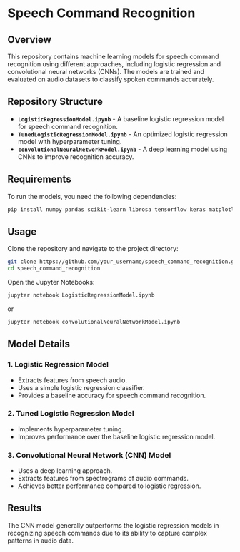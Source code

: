 # Speech Command Recognition

## Overview
This repository contains machine learning models for speech command recognition using different approaches, including logistic regression and convolutional neural networks (CNNs). The models are trained and evaluated on audio datasets to classify spoken commands accurately.

## Repository Structure

- **`LogisticRegressionModel.ipynb`** - A baseline logistic regression model for speech command recognition.
- **`TunedLogisticRegressionModel.ipynb`** - An optimized logistic regression model with hyperparameter tuning.
- **`convolutionalNeuralNetworkModel.ipynb`** - A deep learning model using CNNs to improve recognition accuracy.

## Requirements
To run the models, you need the following dependencies:

```bash
pip install numpy pandas scikit-learn librosa tensorflow keras matplotlib
```

## Usage
Clone the repository and navigate to the project directory:

```bash
git clone https://github.com/your_username/speech_command_recognition.git
cd speech_command_recognition
```

Open the Jupyter Notebooks:

```bash
jupyter notebook LogisticRegressionModel.ipynb
```

or

```bash
jupyter notebook convolutionalNeuralNetworkModel.ipynb
```

## Model Details
### 1. Logistic Regression Model
- Extracts features from speech audio.
- Uses a simple logistic regression classifier.
- Provides a baseline accuracy for speech command recognition.

### 2. Tuned Logistic Regression Model
- Implements hyperparameter tuning.
- Improves performance over the baseline logistic regression model.

### 3. Convolutional Neural Network (CNN) Model
- Uses a deep learning approach.
- Extracts features from spectrograms of audio commands.
- Achieves better performance compared to logistic regression.

## Results
The CNN model generally outperforms the logistic regression models in recognizing speech commands due to its ability to capture complex patterns in audio data.


